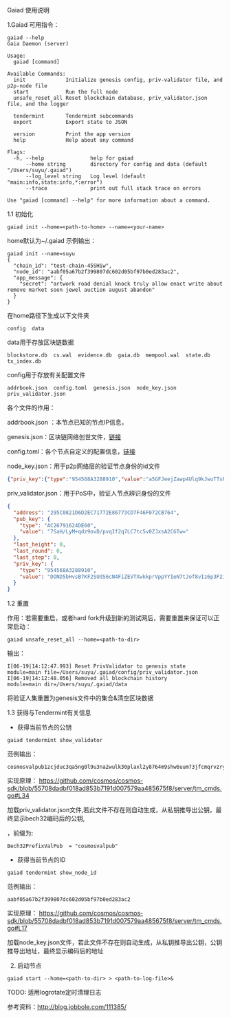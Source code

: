 Gaiad 使用说明

1.Gaiad 可用指令：

```
gaiad --help
Gaia Daemon (server)

Usage:
  gaiad [command]

Available Commands:
  init             Initialize genesis config, priv-validator file, and p2p-node file
  start            Run the full node
  unsafe_reset_all Reset blockchain database, priv_validator.json file, and the logger

  tendermint       Tendermint subcommands
  export           Export state to JSON

  version          Print the app version
  help             Help about any command

Flags:
  -h, --help               help for gaiad
      --home string        directory for config and data (default "/Users/suyu/.gaiad")
      --log_level string   Log level (default "main:info,state:info,*:error")
      --trace              print out full stack trace on errors

Use "gaiad [command] --help" for more information about a command.
```

1.1 初始化

```
gaiad init --home=<path-to-home> --name=<your-name>
```
home默认为~/.gaiad
示例输出：
```
gaiad init --name=suyu
{
  "chain_id": "test-chain-45SHiw",
  "node_id": "aabf05a67b2f399807dc602d05bf97b0ed283ac2",
  "app_message": {
    "secret": "artwork road denial knock truly allow enact write about remove market soon jewel auction august abandon"
  }
}
```
在home路径下生成以下文件夹
```
config	data
```
data用于存放区块链数据
```
blockstore.db  cs.wal  evidence.db  gaia.db  mempool.wal  state.db  tx_index.db
```
config用于存放有关配置文件
```
addrbook.json  config.toml  genesis.json  node_key.json  priv_validator.json
```
各个文件的作用：

addrbook.json ：本节点已知的节点IP信息，

genesis.json：区块链网络创世文件，[链接](https://github.com/cosmos/cosmos-sdk/blob/master/cmd/gaia/testnets/gaia-6002/genesis.json)

config.toml：各个节点自定义的配置信息，[链接](https://docs.google.com/document/d/1lZF2ZTY9HThh_Ra373yTPRj5os813ScQgJwExBtC6uk/edit) 

node_key.json：用于p2p网络层的验证节点身份的id文件
```json
{"priv_key":{"type":"954568A3288910","value":"a5GFJeejZawp4Ulq9kJwuTTsRQeTg5P0f5ZEqs5YosYW+X9t8roumWGcWDhg4ztRoqbKP4Ew8dNJ+yHW9F1qNQ=="}}
```

priv_validator.json：用于PoS中，验证人节点辨识身份的文件


```json
{
  "address": "295C0821D6D2EC71772E86773CD7F46F072CB764",
  "pub_key": {
    "type": "AC26791624DE60",
    "value": "7SaH/LyM+qdz9ovD/pvqIf2q7LC7tc5v0ZJxsA2CGTw="
  },
  "last_height": 0,
  "last_round": 0,
  "last_step": 0,
  "priv_key": {
    "type": "954568A3288910",
    "value": "DOND5bHvsB7KF2SUdS6cN4FiZEVTXwkkprVppYYIeN7tJof8vIz6p3P2i8P+m+oh/arssLu1zm/RknGwDYIZPA=="
  }
}
```


1.2 重置

作用：若需要重启，或者hard fork升级到新的测试网后，需要重置来保证可以正常启动：

```
gaiad unsafe_reset_all --home=<path-to-dir>
```
输出：
```
I[06-19|14:12:47.993] Reset PrivValidator to genesis state         module=main file=/Users/suyu/.gaiad/config/priv_validator.json
I[06-19|14:12:48.056] Removed all blockchain history               module=main dir=/Users/suyu/.gaiad/data
```
将验证人集重置为genesis文件中的集合&清空区块数据



1.3 获得与Tendermint有关信息

* 获得当前节点的公钥
```
gaiad tendermint show_validator
```
范例输出：
```
cosmosvalpub1zcjduc3qa5ng0l9u3na2wulk30plaxl2y8764m9shw6uum73jfcmqrvzry7qw82ez4
```
实现原理：
https://github.com/cosmos/cosmos-sdk/blob/55708dadbf018ad853b7191d007579aa485675f8/server/tm_cmds.go#L34

加载priv_validator.json文件,若此文件不存在则自动生成，从私钥推导出公钥，最终显示bech32编码后的公钥,

，前缀为:

```
Bech32PrefixValPub  = "cosmosvalpub"
```


* 获得当前节点的ID
```
gaiad tendermint show_node_id
```
范例输出：
```
aabf05a67b2f399807dc602d05bf97b0ed283ac2
```
实现原理：
https://github.com/cosmos/cosmos-sdk/blob/55708dadbf018ad853b7191d007579aa485675f8/server/tm_cmds.go#L17

加载node_key.json文件，若此文件不存在则自动生成，从私钥推导出公钥，公钥推导出地址，最终显示编码后的地址

2. 启动节点

```
gaiad start --home=<path-to-dir> > <path-to-log-file>&
```
TODO:
适用logrotate定时清理日志

参考资料：http://blog.jobbole.com/111385/ 